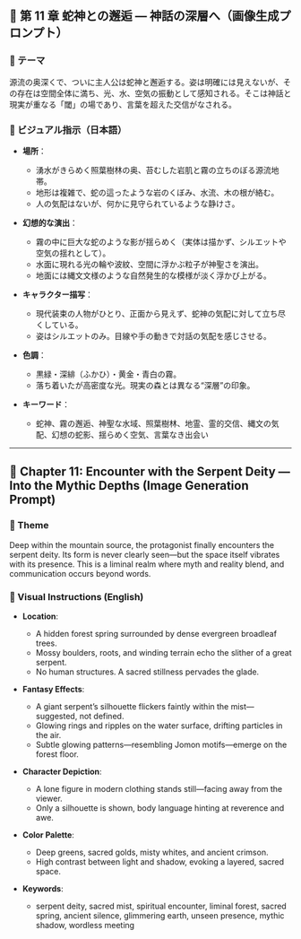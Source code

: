 ## 🐍 第 11 章 蛇神との邂逅 — 神話の深層へ（画像生成プロンプト）

### 🎯 テーマ

源流の奥深くで、ついに主人公は蛇神と邂逅する。姿は明確には見えないが、その存在は空間全体に満ち、光、水、空気の振動として感知される。そこは神話と現実が重なる「閾」の場であり、言葉を超えた交信がなされる。

### 🎨 ビジュアル指示（日本語）

- **場所**：

  - 湧水がきらめく照葉樹林の奥、苔むした岩肌と霧の立ちのぼる源流地帯。
  - 地形は複雑で、蛇の這ったような岩のくぼみ、水流、木の根が絡む。
  - 人の気配はないが、何かに見守られているような静けさ。

- **幻想的な演出**：

  - 霧の中に巨大な蛇のような影が揺らめく（実体は描かず、シルエットや空気の揺れとして）。
  - 水面に現れる光の輪や波紋、空間に浮かぶ粒子が神聖さを演出。
  - 地面には縄文文様のような自然発生的な模様が淡く浮かび上がる。

- **キャラクター描写**：

  - 現代装束の人物がひとり、正面から見えず、蛇神の気配に対して立ち尽くしている。
  - 姿はシルエットのみ。目線や手の動きで対話の気配を感じさせる。

- **色調**：

  - 黒緑・深緋（ふかひ）・黄金・青白の霧。
  - 落ち着いたが高密度な光。現実の森とは異なる“深層”の印象。

- **キーワード**：

  - 蛇神、霧の邂逅、神聖な水域、照葉樹林、地霊、霊的交信、縄文の気配、幻想の蛇影、揺らめく空気、言葉なき出会い

---

## 🐍 Chapter 11: Encounter with the Serpent Deity — Into the Mythic Depths (Image Generation Prompt)

### 🎯 Theme

Deep within the mountain source, the protagonist finally encounters the serpent deity. Its form is never clearly seen—but the space itself vibrates with its presence. This is a liminal realm where myth and reality blend, and communication occurs beyond words.

### 🎨 Visual Instructions (English)

- **Location**:

  - A hidden forest spring surrounded by dense evergreen broadleaf trees.
  - Mossy boulders, roots, and winding terrain echo the slither of a great serpent.
  - No human structures. A sacred stillness pervades the glade.

- **Fantasy Effects**:

  - A giant serpent’s silhouette flickers faintly within the mist—suggested, not defined.
  - Glowing rings and ripples on the water surface, drifting particles in the air.
  - Subtle glowing patterns—resembling Jomon motifs—emerge on the forest floor.

- **Character Depiction**:

  - A lone figure in modern clothing stands still—facing away from the viewer.
  - Only a silhouette is shown, body language hinting at reverence and awe.

- **Color Palette**:

  - Deep greens, sacred golds, misty whites, and ancient crimson.
  - High contrast between light and shadow, evoking a layered, sacred space.

- **Keywords**:

  - serpent deity, sacred mist, spiritual encounter, liminal forest, sacred spring, ancient silence, glimmering earth, unseen presence, mythic shadow, wordless meeting
